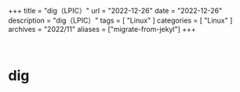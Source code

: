 +++
title = "dig（LPIC）"
url = "2022-12-26"
date = "2022-12-26"
description = "dig（LPIC）"
tags = [
  "Linux"
]
categories = [
  "Linux"
]
archives = "2022/11"
aliases = ["migrate-from-jekyl"]
+++

<br>

# dig


